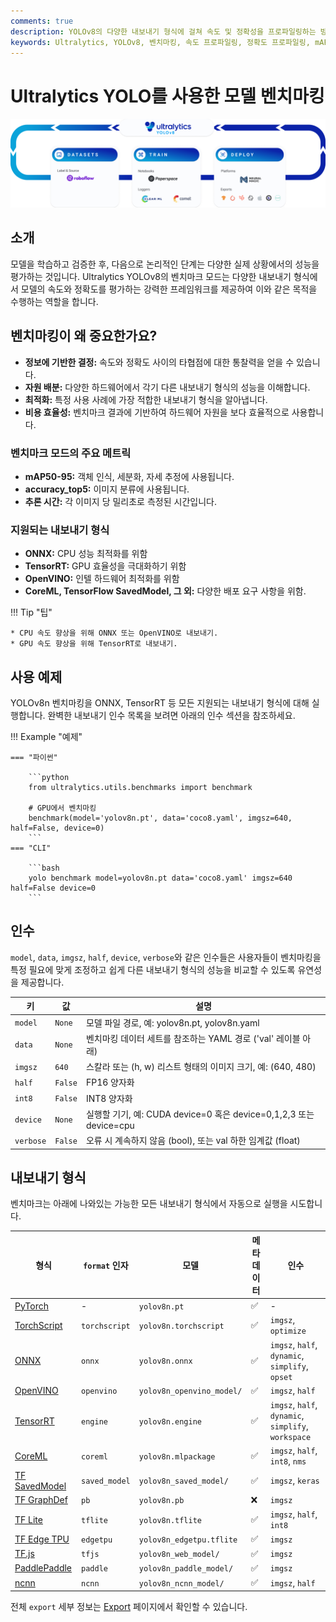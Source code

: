 ```yaml
---
comments: true
description: YOLOv8의 다양한 내보내기 형식에 걸쳐 속도 및 정확성을 프로파일링하는 방법을 알아보고, mAP50-95, accuracy_top5 메트릭 및 기타에 대한 통찰을 얻으십시오.
keywords: Ultralytics, YOLOv8, 벤치마킹, 속도 프로파일링, 정확도 프로파일링, mAP50-95, accuracy_top5, ONNX, OpenVINO, TensorRT, YOLO 내보내기 형식
---
```


# Ultralytics YOLO를 사용한 모델 벤치마킹

<img width="1024" src="https://github.com/ultralytics/assets/raw/main/yolov8/banner-integrations.png" alt="Ultralytics YOLO 생태계 및 통합">

## 소개

모델을 학습하고 검증한 후, 다음으로 논리적인 단계는 다양한 실제 상황에서의 성능을 평가하는 것입니다. Ultralytics YOLOv8의 벤치마크 모드는 다양한 내보내기 형식에서 모델의 속도와 정확도를 평가하는 강력한 프레임워크를 제공하여 이와 같은 목적을 수행하는 역할을 합니다.

## 벤치마킹이 왜 중요한가요?

- **정보에 기반한 결정:** 속도와 정확도 사이의 타협점에 대한 통찰력을 얻을 수 있습니다.
- **자원 배분:** 다양한 하드웨어에서 각기 다른 내보내기 형식의 성능을 이해합니다.
- **최적화:** 특정 사용 사례에 가장 적합한 내보내기 형식을 알아냅니다.
- **비용 효율성:** 벤치마크 결과에 기반하여 하드웨어 자원을 보다 효율적으로 사용합니다.

### 벤치마크 모드의 주요 메트릭

- **mAP50-95:** 객체 인식, 세분화, 자세 추정에 사용됩니다.
- **accuracy_top5:** 이미지 분류에 사용됩니다.
- **추론 시간:** 각 이미지 당 밀리초로 측정된 시간입니다.

### 지원되는 내보내기 형식

- **ONNX:** CPU 성능 최적화를 위함
- **TensorRT:** GPU 효율성을 극대화하기 위함
- **OpenVINO:** 인텔 하드웨어 최적화를 위함
- **CoreML, TensorFlow SavedModel, 그 외:** 다양한 배포 요구 사항을 위함.

!!! Tip "팁"

    * CPU 속도 향상을 위해 ONNX 또는 OpenVINO로 내보내기.
    * GPU 속도 향상을 위해 TensorRT로 내보내기.

## 사용 예제

YOLOv8n 벤치마킹을 ONNX, TensorRT 등 모든 지원되는 내보내기 형식에 대해 실행합니다. 완벽한 내보내기 인수 목록을 보려면 아래의 인수 섹션을 참조하세요.

!!! Example "예제"

    === "파이썬"

        ```python
        from ultralytics.utils.benchmarks import benchmark

        # GPU에서 벤치마킹
        benchmark(model='yolov8n.pt', data='coco8.yaml', imgsz=640, half=False, device=0)
        ```
    === "CLI"

        ```bash
        yolo benchmark model=yolov8n.pt data='coco8.yaml' imgsz=640 half=False device=0
        ```

## 인수

`model`, `data`, `imgsz`, `half`, `device`, `verbose`와 같은 인수들은 사용자들이 벤치마킹을 특정 필요에 맞게 조정하고 쉽게 다른 내보내기 형식의 성능을 비교할 수 있도록 유연성을 제공합니다.

| 키        | 값      | 설명                                                               |
| --------- | ------- | ------------------------------------------------------------------ |
| `model`   | `None`  | 모델 파일 경로, 예: yolov8n.pt, yolov8n.yaml                       |
| `data`    | `None`  | 벤치마킹 데이터 세트를 참조하는 YAML 경로 ('val' 레이블 아래)      |
| `imgsz`   | `640`   | 스칼라 또는 (h, w) 리스트 형태의 이미지 크기, 예: (640, 480)       |
| `half`    | `False` | FP16 양자화                                                        |
| `int8`    | `False` | INT8 양자화                                                        |
| `device`  | `None`  | 실행할 기기, 예: CUDA device=0 혹은 device=0,1,2,3 또는 device=cpu |
| `verbose` | `False` | 오류 시 계속하지 않음 (bool), 또는 val 하한 임계값 (float)         |

## 내보내기 형식

벤치마크는 아래에 나와있는 가능한 모든 내보내기 형식에서 자동으로 실행을 시도합니다.

| 형식                                                               | `format` 인자 | 모델                      | 메타데이터 | 인수                                                |
| ------------------------------------------------------------------ | ------------- | ------------------------- | ---------- | --------------------------------------------------- |
| [PyTorch](https://pytorch.org/)                                    | -             | `yolov8n.pt`              | ✅         | -                                                   |
| [TorchScript](https://pytorch.org/docs/stable/jit.html)            | `torchscript` | `yolov8n.torchscript`     | ✅         | `imgsz`, `optimize`                                 |
| [ONNX](https://onnx.ai/)                                           | `onnx`        | `yolov8n.onnx`            | ✅         | `imgsz`, `half`, `dynamic`, `simplify`, `opset`     |
| [OpenVINO](https://docs.openvino.ai/latest/index.html)             | `openvino`    | `yolov8n_openvino_model/` | ✅         | `imgsz`, `half`                                     |
| [TensorRT](https://developer.nvidia.com/tensorrt)                  | `engine`      | `yolov8n.engine`          | ✅         | `imgsz`, `half`, `dynamic`, `simplify`, `workspace` |
| [CoreML](https://github.com/apple/coremltools)                     | `coreml`      | `yolov8n.mlpackage`       | ✅         | `imgsz`, `half`, `int8`, `nms`                      |
| [TF SavedModel](https://www.tensorflow.org/guide/saved_model)      | `saved_model` | `yolov8n_saved_model/`    | ✅         | `imgsz`, `keras`                                    |
| [TF GraphDef](https://www.tensorflow.org/api_docs/python/tf/Graph) | `pb`          | `yolov8n.pb`              | ❌         | `imgsz`                                             |
| [TF Lite](https://www.tensorflow.org/lite)                         | `tflite`      | `yolov8n.tflite`          | ✅         | `imgsz`, `half`, `int8`                             |
| [TF Edge TPU](https://coral.ai/docs/edgetpu/models-intro/)         | `edgetpu`     | `yolov8n_edgetpu.tflite`  | ✅         | `imgsz`                                             |
| [TF.js](https://www.tensorflow.org/js)                             | `tfjs`        | `yolov8n_web_model/`      | ✅         | `imgsz`                                             |
| [PaddlePaddle](https://github.com/PaddlePaddle)                    | `paddle`      | `yolov8n_paddle_model/`   | ✅         | `imgsz`                                             |
| [ncnn](https://github.com/Tencent/ncnn)                            | `ncnn`        | `yolov8n_ncnn_model/`     | ✅         | `imgsz`, `half`                                     |

전체 `export` 세부 정보는 [Export](https://docs.ultralytics.com/modes/export/) 페이지에서 확인할 수 있습니다.
